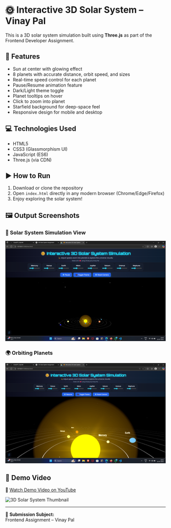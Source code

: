# 🌞 Interactive 3D Solar System – Vinay Pal

This is a 3D solar system simulation built using **Three.js** as part of the Frontend Developer Assignment.

## 🚀 Features

- Sun at center with glowing effect
- 8 planets with accurate distance, orbit speed, and sizes
- Real-time speed control for each planet
- Pause/Resume animation feature
- Dark/Light theme toggle
- Planet tooltips on hover
- Click to zoom into planet
- Starfield background for deep-space feel
- Responsive design for mobile and desktop

## 💻 Technologies Used

- HTML5
- CSS3 (Glassmorphism UI)
- JavaScript (ES6)
- Three.js (via CDN)

## ▶️ How to Run

1. Download or clone the repository
2. Open `index.html` directly in any modern browser (Chrome/Edge/Firefox)
3. Enjoy exploring the solar system!

## 🖼️ Output Screenshots

### 🌌 Solar System Simulation View

![Screenshot 1](screenshots/solar-system-1.png)

### 🌍 Orbiting Planets

![Screenshot 2](screenshots/sun-view.png)

## 🎥 Demo Video

🔗 [Watch Demo Video on YouTube](https://youtu.be/zgx2dWhNlPs)

![3D Solar System Thumbnail](https://img.youtube.com/vi/zgx2dWhNlPs/maxresdefault.jpg)

---

📧 **Submission Subject:**  
Frontend Assignment – Vinay Pal
